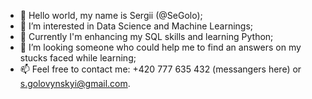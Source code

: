 - 👋 Hello world, my name is Sergii (@SeGolo);
- 👀 I’m interested in Data Science and Machine Learnings;
- 🌱 Currently I'm enhancing my SQL skills and learning Python;
- 💞️ I’m looking someone who could help me to find an answers on my stucks faced while learning;
- 📫 Feel free to contact me: +420 777 635 432 (messangers here) or s.golovynskyi@gmail.com.

<!---
SeGolo/SeGolo is a ✨ special ✨ repository because its `README.md` (this file) appears on your GitHub profile.
You can click the Preview link to take a look at your changes.
--->
